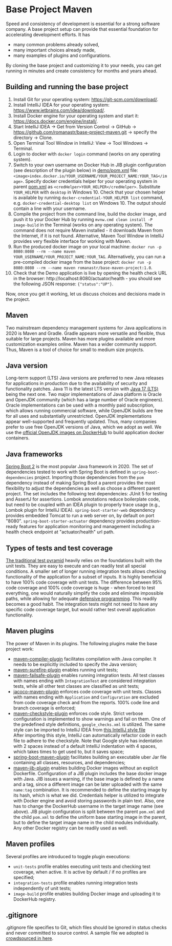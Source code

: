 # Base Project Maven
Speed and consistency of development is essential for a strong software company. 
A base project setup can provide that essential foundation for accelerating development efforts. 
It has
* many common problems already solved,
* many important choices already made,
* many examples of plugins and configurations.

By cloning the base project and customizing it to your needs, you can get running in minutes
and create consistency for months and years ahead.

## Building and running the base project
1. Install Git for your operating system: https://git-scm.com/download/. 
2. Install IntelliJ IDEA for your operating system: https://www.jetbrains.com/idea/download/.
3. Install Docker engine for your operating system and start it: https://docs.docker.com/engine/install/.
4. Start IntelliJ IDEA -> Get from Version Control -> GitHub -> https://github.com/romanastr/base-project-maven.git ->
specify the directory -> Clone.
5. Open Terminal Tool Window in IntelliJ: View -> Tool Windows -> Terminal.
6. Login to docker with `docker login` command (works on any operating system).
7. Switch to your own username on Docker Hub in JIB plugin configuration (see description of the 
plugin below) in [demo/pom.xml](demo/pom.xml) file: 
`<image>index.docker.io/YOUR_USERNAME/YOUR_PROJECT_NAME:YOUR_TAG</image>`.
Specify docker credentials helper for your operating system in parent [pom.xml](pom.xml) as
 `<credHelper>YOUR_HELPER</credHelper>`.  Substitute `YOUR_HELPER` with `desktop` in Windows 10. 
  Check that your chosen helper is available by running `docker-credential-YOUR_HELPER list` 
  command, e.g. `docker-credential-desktop list` on Windows 10. The output should contain a line 
  with your username. 
8. Compile the project from the command line, build the docker image, and push it to your Docker Hub
 by running `mvnw.cmd clean install -P image-build` in the Terminal (works on any operating system). 
The command does not require Maven installed - it downloads Maven from the Internet, 
if it is not found. Alternative, Maven Tool Window in IntelliJ provides very flexible interface for 
working with Maven. 
9. Run the produced docker image on your local machine:
`docker run -p 8080:8080 --rm --name maven YOUR_USERNAME/YOUR_PROJECT_NAME:YOUR_TAG`.
Alternatively, you can run a pre-compiled docker image from the base project:
`docker run -p 8080:8080 --rm --name maven romanastr/base-maven-project:1.0`.
10. Check that the Demo application is live by opening the health check URL in the browser: 
http://localhost:8080/actuator/health - you should see the following JSON response: 
`{"status":"UP"}`.

Now, once you get it working, let us discuss choices and decisions made in the project.
## Maven
Two mainstream dependency management systems for Java applications in 2020 is Maven and Gradle.
Gradle appears more versatile and flexible, thus suitable for large projects. 
Maven has more plugins available and more customization examples online. Maven has a wider 
community support. Thus, Maven is a tool of choice for small to medium size projects.

## Java version
Long-term support (LTS) Java versions are preferred to new Java releases for applications 
in production due to the availability of security and functionality patches.
Java 11 is the latest LTS version with [Java 17 (LTS)](https://en.wikipedia.org/wiki/Java_version_history) 
being the next one. Two major implementations of Java platform is Oracle and OpenJDK community 
(which has a large number of Oracle engineers). Oracle implementations can be used with a monthly
 paid subscription, which allows running commercial software, while OpenJDK builds are free 
for all uses and substantially unrestricted. OpenJDK implementations appear well-supported and 
 frequently updated. Thus, many companies prefer to use free OpenJDK versions of Java, which
we adopt as well. We use the [official OpenJDK images on DockerHub](https://hub.docker.com/_/openjdk) 
to build application docker containers.

## Java frameworks
[Spring Boot 2](https://spring.io/projects/spring-boot) is the most popular Java framework in 2020. 
The set of dependencies tested to work with Spring Boot is defined in `spring-boot-dependencies` 
project. Importing those dependencies from the `pom` dependency instead of making Spring Boot 
a parent provides the most flexibility to adjust the dependencies as well as choose 
a different parent project. The set includes the following test dependencies: JUnit 5 for testing 
and AssertJ for assertions. Lombok annotations reduce boilerplate code, but need to be coupled with 
an IDEA plugin to properly  trace usage  (e.g., Lombok plugin for IntelliJ IDEA). `spring-boot-starter-web` 
dependency provides  embedded  Tomcat to run a web server on, by default on port "8080". 
`spring-boot-starter-actuator`  dependency provides production-ready features for application
monitoring and management including a health check endpoint at "actuator/health" url path.

## Types of tests and test coverage
[The traditional test pyramid](https://medium.com/better-programming/the-test-pyramid-80d77535573) 
heavily relies on the foundations built with the unit tests. They are easy to execute 
and can readily test all special conditions. A smaller set of 
longer running integration tests allows checking functionality of the application 
for a subset of inputs. It is highly beneficial to have 100% code coverage with unit tests.
The difference between 95% code coverage and 100% code coverage is huge - when forced to test
everything, one would naturally simplify the code and eliminate impossible paths, while allowing for
adequate [defensive programming](https://en.wikipedia.org/wiki/Defensive_programming). This readily 
becomes a good habit. The integration tests might not need to have any specific code coverage target, 
but would rather test overall application functionality.

## Maven plugins
The power of Maven in its plugins. The following plugins make the base project work:
* [maven-compiler-plugin](https://maven.apache.org/plugins/maven-compiler-plugin/) facilitates 
compilation with Java compiler. It needs to be explicitly included to specify the Java version;
* [maven-surefire-plugin](http://maven.apache.org/surefire/maven-surefire-plugin/) enables running 
unit tests;
* [maven-failsafe-plugin](http://maven.apache.org/surefire/maven-failsafe-plugin/) enables running 
integration tests.  All test classes with names ending with `IntegrationTest` are considered 
integration tests, while all other test classes are classified as unit tests; 
* [jacoco-maven-plugin](https://tech.asimio.net/2019/04/23/Reporting-Code-Coverage-using-Maven-and-JaCoCo-plugin.html)
enforces code coverage with unit tests. Classes with names ending with `Application` and `Configuration` 
are excluded from code coverage check and from the reports. 100% code line and branch coverage is 
enforced;
* [maven-checkstyle-plugin](https://maven.apache.org/plugins/maven-checkstyle-plugin/)
enforces code style. Strict verbose configuration is implemented to
show warnings and fail on them. One of the predefined style definitions, `google_checks.xml` is 
utilized. The same style can be imported to IntelliJ IDEA from [this IntelliJ style file](https://github.com/google/styleguide/blob/gh-pages/intellij-java-google-style.xml)  
After importing this style, IntelliJ can automatically refactor code in each file to adhere to
the checkstyle. Note that Google style has indentation with 2 spaces instead of a default
IntelliJ indentation with 4 spaces, which takes times to get used to, but it saves space;
* [spring-boot-maven-plugin](https://docs.spring.io/spring-boot/docs/current/maven-plugin/usage.html) 
facilitates building an executable uber Jar file containing all classes, resources, and dependencies; 
* [maven-jib-plugin](https://github.com/GoogleContainerTools/jib/tree/master/jib-maven-plugin) 
enables building Docker images without an explicit Dockerfile. Configuration of a JIB plugin
includes the base docker image with Java. JIB issues a warning, if the base image is defined 
by a name and a tag, since a different image can be later uploaded with the same  `name:tag` combination. 
It is recommended to define the starting image by its hash, which is what we did.
Credentials helper is utilized to integrate with Docker engine and avoid storing passwords in plain text. 
Also, one has to change the DockerHub username in the target image name (see above).
JIB plugin configuration is split between the parent `pom.xml` and the child `pom.xml` to define
the uniform base starting image in the parent, but to define the target image name in the child 
modules individually. Any other Docker registry can be readily used as well.

## Maven profiles
Several profiles are introduced to toggle plugin executions:
* `unit-tests` profile enables executing unit tests and checking test coverage, when active. 
It is active by default / if no profiles are specified;
* `integration-tests` profile enables running integration tests independently of unit tests;
* `image-build` profile enables building Docker image and uploading it to DockerHub registry.

## .gitignore
.gitignore file specifies to Git, which files should be ignored in status checks and never committed
to source control. A sample file we adopted is [crowdsourced in here](https://gist.github.com/dedunumax/54e82214715e35439227).